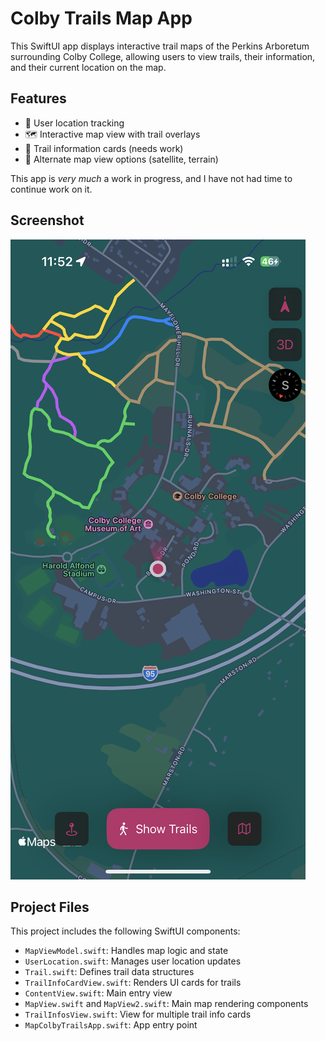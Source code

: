 # Colby Trails Map App

This SwiftUI app displays interactive trail maps of the Perkins Arboretum surrounding Colby College, allowing users to view trails, their information, and their current location on the map. 

## Features

- 📍 User location tracking  
- 🗺️ Interactive map view with trail overlays 
- 🧾 Trail information cards (needs work)
- 🧭 Alternate map view options (satellite, terrain)

This app is *very much* a work in progress, and I have not had time to continue work on it. 

## Screenshot

![App Screenshot](IMG_7136.PNG)

## Project Files

This project includes the following SwiftUI components:

- `MapViewModel.swift`: Handles map logic and state
- `UserLocation.swift`: Manages user location updates
- `Trail.swift`: Defines trail data structures
- `TrailInfoCardView.swift`: Renders UI cards for trails
- `ContentView.swift`: Main entry view
- `MapView.swift` and `MapView2.swift`: Main map rendering components
- `TrailInfosView.swift`: View for multiple trail info cards
- `MapColbyTrailsApp.swift`: App entry point
